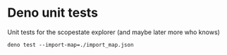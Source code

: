 # Deno unit tests

Unit tests for the scopestate explorer (and maybe later more who knows)

```
deno test --import-map=./import_map.json 
```